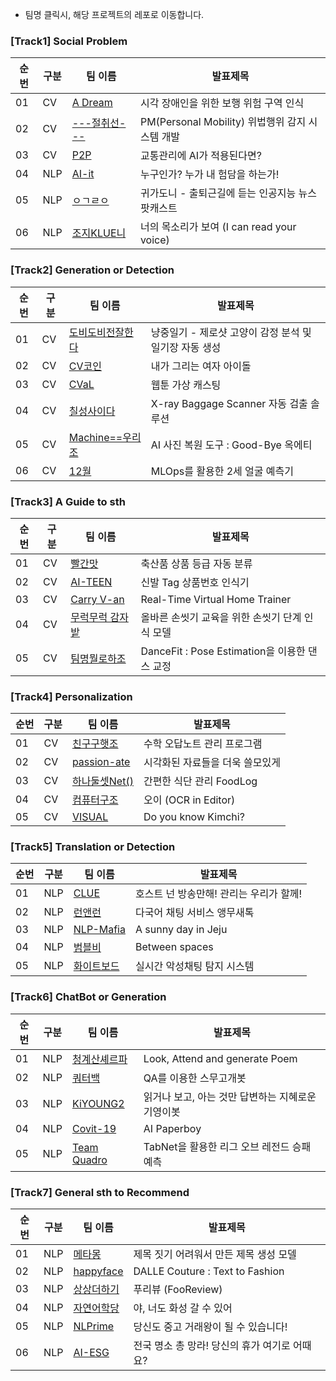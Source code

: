 
* 팀명 클릭시, 해당 프로젝트의 레포로 이동합니다.

### [Track1] Social Problem

순번|구분|팀 이름| 발표제목
----|----|----|----
01|CV|[A Dream](https://github.com/boostcampaitech2/final-project-level3-cv-10)|시각 장애인을 위한 보행 위험 구역 인식
02|CV|[---절취선---](https://github.com/boostcampaitech2/final-project-level3-cv-01)|PM(Personal Mobility) 위법행위 감지 시스템 개발
03|CV|[P2P](https://github.com/boostcampaitech2/final-project-level3-cv-15)|교통관리에 AI가 적용된다면?
04|NLP|[AI-it](https://github.com/boostcampaitech2/final-project-level3-nlp-12)|누구인가? 누가 내 험담을 하는가!
05|NLP|[ㅇㄱㄹㅇ](https://github.com/boostcampaitech2/final-project-level3-nlp-05)|귀가도니 - 출퇴근길에 듣는 인공지능 뉴스 팟캐스트
06|NLP|[조지KLUE니](https://github.com/boostcampaitech2/final-project-level3-nlp-07)|너의 목소리가 보여 (I can read your voice)


### [Track2] Generation or Detection

순번|구분|팀 이름| 발표제목
----|----|----|----
01|CV|[도비도비전잘한다](https://github.com/boostcampaitech2/final-project-level3-cv-03)|냥중일기 - 제로샷 고양이 감정 분석 및 일기장 자동 생성
02|CV|[CV코인](https://github.com/boostcampaitech2/final-project-level3-cv-12)|내가 그리는 여자 아이돌 
03|CV|[CVaL](https://github.com/boostcampaitech2/final-project-level3-cv-13)|웹툰 가상 캐스팅
04|CV|[칠성사이다](https://github.com/boostcampaitech2/final-project-level3-cv-06)|X-ray Baggage Scanner 자동 검출 솔루션
05|CV|[Machine==우리조](https://github.com/boostcampaitech2/final-project-level3-cv-14)|AI 사진 복원 도구 : Good-Bye 옥에티
06|CV|[12월](https://github.com/boostcampaitech2/final-project-level3-cv-02)|MLOps를 활용한 2세 얼굴 예측기

### [Track3] A Guide to sth

순번|구분|팀 이름| 발표제목
----|----|----|----
01|CV|[빨간맛](https://github.com/boostcampaitech2/final-project-level3-cv-19)|축산품 상품 등급 자동 분류
02|CV|[AI-TEEN](https://github.com/boostcampaitech2/final-project-level3-cv-18)|신발 Tag 상품번호 인식기
03|CV|[Carry V-an](https://github.com/boostcampaitech2/final-project-level3-cv-11)|Real-Time Virtual Home Trainer
04|CV|[무럭무럭 감자밭](https://github.com/boostcampaitech2/final-project-level3-cv-04)|올바른 손씻기 교육을 위한 손씻기 단계 인식 모델
05|CV|[팀명뭘로하조](https://github.com/boostcampaitech2/final-project-level3-cv-08)|DanceFit : Pose Estimation을 이용한 댄스 교정

### [Track4] Personalization

순번|구분|팀 이름| 발표제목
----|----|----|----
01|CV|[친구구햇조](https://github.com/boostcampaitech2/final-project-level3-cv-05)|수학 오답노트 관리 프로그램
02|CV|[passion-ate ](https://github.com/boostcampaitech2/final-project-level3-cv-16)|시각화된 자료들을 더욱 쓸모있게
03|CV|[하나둘셋Net()](https://github.com/boostcampaitech2/final-project-level3-cv-09)|간편한 식단 관리 FoodLog
04|CV|[컴퓨터구조](https://github.com/boostcampaitech2/final-project-level3-cv-07)|오이 (OCR in Editor)
05|CV|[VISUAL](https://github.com/boostcampaitech2/final-project-level3-cv-17)|Do you know Kimchi?

### [Track5] Translation or Detection

순번|구분|팀 이름| 발표제목
----|----|----|----
01|NLP|[CLUE](https://github.com/boostcampaitech2/final-project-level3-nlp-13)|호스트 넌 방송만해! 관리는 우리가 할께!
02|NLP|[런앤런](https://github.com/boostcampaitech2/final-project-level3-nlp-01)|다국어 채팅 서비스 앵무새톡
03|NLP|[NLP-Mafia](https://github.com/boostcampaitech2/final-project-level3-nlp-18)|A sunny day in Jeju
04|NLP|[범블비](https://github.com/boostcampaitech2/final-project-level3-nlp-03)|Between spaces
05|NLP|[화이트보드](https://github.com/boostcampaitech2/final-project-level3-nlp-10)|실시간 악성채팅 탐지 시스템

### [Track6] ChatBot or Generation

순번|구분|팀 이름| 발표제목
----|----|----|----
01|NLP|[청계산셰르파](https://github.com/boostcampaitech2/final-project-level3-nlp-08)|Look, Attend and generate Poem
02|NLP|[쿼터백](https://github.com/boostcampaitech2/final-project-level3-nlp-09)|QA를 이용한 스무고개봇
03|NLP|[KiYOUNG2](https://github.com/boostcampaitech2/final-project-level3-nlp-14)|읽거나 보고, 아는 것만 답변하는 지혜로운 기영이봇
04|NLP|[Covit-19](https://github.com/boostcampaitech2/final-project-level3-nlp-19)|AI Paperboy
05|NLP|[Team Quadro](https://github.com/boostcampaitech2/final-project-level3-nlp-17)|TabNet을 활용한 리그 오브 레전드 승패 예측

### [Track7] General sth to Recommend

순번|구분|팀 이름| 발표제목
----|----|----|----
01|NLP|[메타몽](https://github.com/boostcampaitech2/final-project-level3-nlp-02)|제목 짓기 어려워서 만든 제목 생성 모델
02|NLP|[happyface](https://github.com/boostcampaitech2/final-project-level3-nlp-15)|DALLE Couture : Text to Fashion
03|NLP|[상상더하기](https://github.com/boostcampaitech2/final-project-level3-nlp-04)|푸리뷰 (FooReview)
04|NLP|[자연어학당](https://github.com/boostcampaitech2/final-project-level3-nlp-06)|야, 너도 화성 갈 수 있어
05|NLP|[NLPrime](https://github.com/boostcampaitech2/final-project-level3-nlp-16)|당신도 중고 거래왕이 될 수 있습니다!
06|NLP|[AI-ESG](https://github.com/boostcampaitech2/final-project-level3-nlp-11)|전국 명소 총 망라! 당신의 휴가 여기로 어때요?
